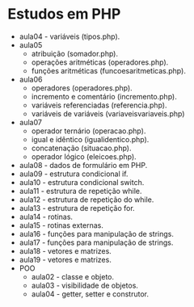 # Estudos em PHP

- aula04 - variáveis (tipos.php).
- aula05 
  * atribuição (somador.php).
  * operações aritméticas (operadores.php).
  * funções aritméticas (funcoesaritmeticas.php).
- aula06
  * operadores (operadores.php).
  * incremento e comentário (incremento.php).
  * variáveis referenciadas (referencia.php).
  * variáveis de variáveis (variaveisvariaveis.php)
- aula07
  * operador ternário (operacao.php).
  * igual e idêntico (igualidentico.php).
  * concatenação (situacao.php).
  * operador lógico (eleicoes.php).
- aula08 - dados de formulário em PHP.
- aula09 - estrutura condicional if.
- aula10 - estrutura condicional switch.
- aula11 - estrutura de repetição while.
- aula12 - estrutura de repetição do while.
- aula13 - estrutura de repetição for.
- aula14 - rotinas.
- aula15 - rotinas externas.
- aula16 - funções para manipulação de strings.
- aula17 - funções para manipulação de strings.
- aula18 - vetores e matrizes.
- aula19 - vetores e matrizes.
- POO
  * aula02 - classe e objeto.
  * aula03 - visibilidade de objetos.
  * aula04 - getter, setter e construtor.